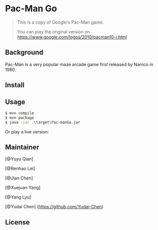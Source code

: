 # Pac-Man Go

> This is a copy of Google's Pac-Man game.
>
> You can play the original version on  https://www.google.com/logos/2010/pacman10-i.html 

## Background

Pac-Man is a very popular maze arcade game first released by Namco in 1980.

## Install

## Usage

```sh
$ mvn compile
$ mvn package
$ java -jar .\target\Pac-manGo.jar
```

Or play a live version:

## Maintainer

[@Yuyu Qian]

[@Renhao Lei]

[@Jian Chen]

[@Xuejuan Yang]

[@Yang Lyu]

[@Yudai Chen] (https://github.com/Yudai-Chen)



## License

